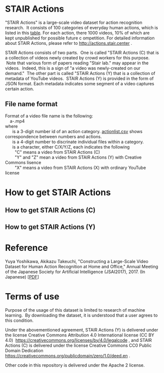 # STAIR Actions
"STAIR Actions" is a large-scale video dataset for action recognition research.  It consists of 100 categories of everyday human actions, which is listed in this [table](actionlist.csv).  For each action, there 1000 videos, 10% of which are kept unpublished for possible future c ompetition.  For detailed information about STAIR Actions, please refer to http://actions.stair.center .

STAIR Actions consists of two parts.  One is called "STAIR Actions (C) that is a collection of videos newly created by crowd workers for this purpose.  Note that various form of papers reading "Stair lab." may appear in the videos.  Indeed, this is a sign of "a video was newly-created on our demand."  The other part is called "STAIR Actions (Y) that is a collection of metadata of YouTube videos.  STAIR Actions (Y) is provided in the form of JSON format.  Each metadata indicates some segment of a video captures certain action.

## File name format

Format of a video file name is the following:  
      a<nnn>-<mmmm><source>.mp4  
where  
      <nnn> is a 3-digit number id of an action category. [actionlist.csv](actionlist.csv) shows correspondence between numbers and actions.  
      <mmmm> is a 4-digit number to discrinate individual files within a category.  
      <source> is a character, either C/X/Y/Z, each indicates the following  
         "C" means a video from STAIR Actions (C)  
         "Y" and "Z" mean a video from STAIR Actions (Y) with Creative Commons lisence  
         "X" means a video from STAIR Actions (X) with ordinary YouTube license  


# How to get STAIR Actions

## How to get STAIR Actions (C)

## How to get STAIR Actions (Y)

# Reference

Yuya Yoshikawa, Akikazu Takeuchi, "Constructing a Large-Scale Video Dataset for Human Action Recognition at Home and Office," Annual Meeting of the Japanese Society for Artificial Intelligence (JSAI2017), 2017. (In Japanese) [[PDF](https://kaigi.org/jsai/webprogram/2017/pdf/230.pdf)]

# Terms of use

Purpose of the usage of this dataset is limited to research of machine learning.  By downloading the dataset, it is understood that a user agrees to this condition.

Under the abovementioned agreement, STAIR Actions (Y) is delivered under the license Creative Commons Attribution 4.0 International license (CC BY 4.0)  https://creativecommons.org/licenses/by/4.0/legalcode , and STAIR Actions (C) is delivered under the license Creative Commons CC0 Public Domain Dedication https://creativecommons.org/publicdomain/zero/1.0/deed.en .

Other code in this repository is delivered under the Apache 2 license.

